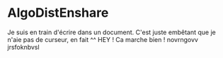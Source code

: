 AlgoDistEnshare
===============

Je suis en train d'écrire dans un document. C'est juste embêtant que je n'aie pas de curseur, en fait ^^
HEY ! 
Ca marche bien !  
novrngovv jrsfoknbvsl